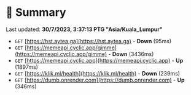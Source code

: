 # 📖 Summary
Last updated: **30/7/2023, 3:37:13 PTG "Asia/Kuala_Lumpur"**

- `GET` [https://hst.aytea.ga](https://hst.aytea.ga) - **Down** (95ms)
- `GET` [https://memeapi.cyclic.app/gimme](https://memeapi.cyclic.app/gimme) - **Down** (3436ms)
- `GET` [https://memeapi.cyclic.app](https://memeapi.cyclic.app) - **Up** (1897ms)
- `GET` [https://klik.ml/health](https://klik.ml/health) - **Down** (239ms)
- `GET` [https://dumb.onrender.com](https://dumb.onrender.com) - **Up** (346ms)
